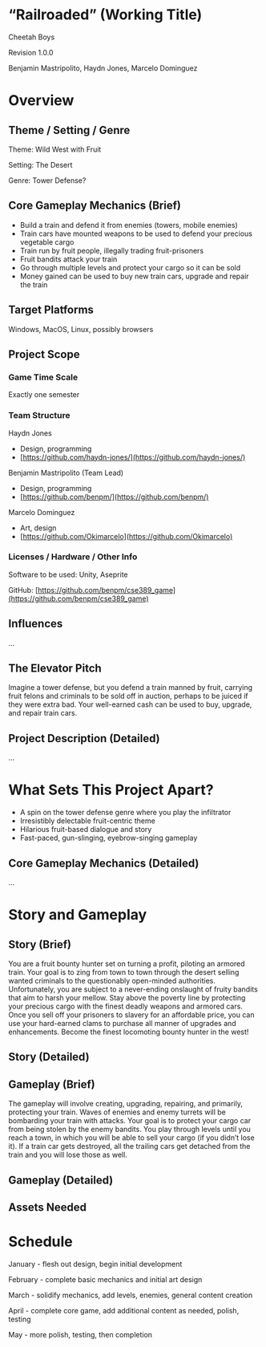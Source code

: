 # “Railroaded” (Working Title)
Cheetah Boys

Revision 1.0.0

Benjamin Mastripolito, Haydn Jones, Marcelo Dominguez

# Overview
## Theme / Setting / Genre

Theme: Wild West with Fruit

Setting: The Desert

Genre: Tower Defense?


## Core Gameplay Mechanics (Brief)



*   Build a train and defend it from enemies (towers, mobile enemies)
*   Train cars have mounted weapons to be used to defend your precious vegetable cargo
*   Train run by fruit people, illegally trading fruit-prisoners
*   Fruit bandits attack your train
*   Go through multiple levels and protect your cargo so it can be sold
*   Money gained can be used to buy new train cars, upgrade and repair the train


## Target Platforms

Windows, MacOS, Linux, possibly browsers


## Project Scope


### Game Time Scale

Exactly one semester


### Team Structure

Haydn Jones



*   Design, programming
*   [https://github.com/haydn-jones/](https://github.com/haydn-jones/)

Benjamin Mastripolito (Team Lead)



*   Design, programming
*   [https://github.com/benpm/](https://github.com/benpm/)

Marcelo Dominguez



*   Art, design
*   [https://github.com/Okimarcelo](https://github.com/Okimarcelo)


### Licenses / Hardware / Other Info

Software to be used: Unity, Aseprite

GitHub: [https://github.com/benpm/cse389_game](https://github.com/benpm/cse389_game)


## Influences

...


## The Elevator Pitch

Imagine a tower defense, but you defend a train manned by fruit, carrying fruit felons and criminals to be sold off in auction, perhaps to be juiced if they were extra bad. Your well-earned cash can be used to buy, upgrade, and repair train cars.


## Project Description (Detailed)

…


# What Sets This Project Apart?



*   A spin on the tower defense genre where you play the infiltrator
*   Irresistibly delectable fruit-centric theme
*   Hilarious fruit-based dialogue and story
*   Fast-paced, gun-slinging, eyebrow-singing gameplay


## Core Gameplay Mechanics (Detailed)

…


# Story and Gameplay


## Story (Brief)

You are a fruit bounty hunter set on turning a profit, piloting an armored train. Your goal is to zing from town to town through the desert selling wanted criminals to the questionably open-minded authorities. Unfortunately, you are subject to a never-ending onslaught of fruity bandits that aim to harsh your mellow. Stay above the poverty line by protecting your precious cargo with the finest deadly weapons and armored cars. Once you sell off your prisoners to slavery for an affordable price, you can use your hard-earned clams to purchase all manner of upgrades and enhancements. Become the finest locomoting bounty hunter in the west!


## Story (Detailed)


## Gameplay (Brief)

The gameplay will involve creating, upgrading, repairing, and primarily, protecting your train. Waves of enemies and enemy turrets will be bombarding your train with attacks. Your goal is to protect your cargo car from being stolen by the enemy bandits. You play through levels until you reach a town, in which you will be able to sell your cargo (if you didn’t lose it). If a train car gets destroyed, all the trailing cars get detached from the train and you will lose those as well.


## Gameplay (Detailed)


## Assets Needed


# Schedule

January - flesh out design, begin initial development

February - complete basic mechanics and initial art design

March - solidify mechanics, add levels, enemies, general content creation

April - complete core game, add additional content as needed, polish, testing

May - more polish, testing, then completion
